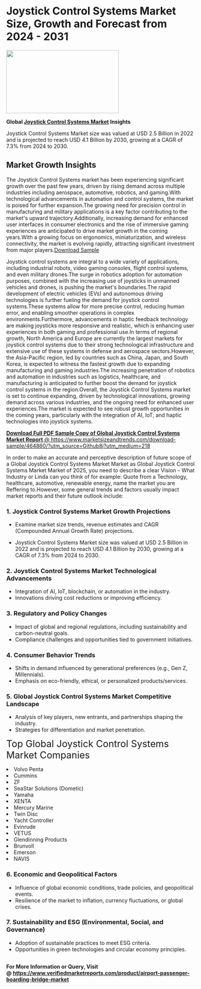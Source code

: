 <H1>Joystick Control Systems Market Size, Growth and Forecast from 2024 - 2031</H1><img class="aligncenter size-medium wp-image-584254" src="https://thirdeyenews.in/wp-content/uploads/2024/09/Global-Market-Research-300x168.jpeg" alt="" width="300" height="168" /><p><strong>Global&nbsp;<a href="https://www.marketsizeandtrends.com/download-sample/464860/?utm_source=Github8j?utm_medium=218">Joystick Control Systems Market</a> Insights</strong></p><p>Joystick Control Systems Market size was valued at USD 2.5 Billion in 2022 and is projected to reach USD 4.1 Billion by 2030, growing at a CAGR of 7.3% from 2024 to 2030.</p><p><h2>Market Growth Insights</h2> <p>The Joystick Control Systems market has been experiencing significant growth over the past few years, driven by rising demand across multiple industries including aerospace, automotive, robotics, and gaming.With technological advancements in automation and control systems, the market is poised for further expansion.The growing need for precision control in manufacturing and military applications is a key factor contributing to the market's upward trajectory.Additionally, increasing demand for enhanced user interfaces in consumer electronics and the rise of immersive gaming experiences are anticipated to drive market growth in the coming years.With a growing focus on ergonomics, miniaturization, and wireless connectivity, the market is evolving rapidly, attracting significant investment from major players.<a href="sample_download_link">Download Sample</a></p> <p>Joystick control systems are integral to a wide variety of applications, including industrial robots, video gaming consoles, flight control systems, and even military drones.The surge in robotics adoption for automation purposes, combined with the increasing use of joysticks in unmanned vehicles and drones, is pushing the market's boundaries.The rapid development of electric vehicles (EVs) and autonomous driving technologies is further fueling the demand for joystick control systems.These systems allow for more precise control, reducing human error, and enabling smoother operations in complex environments.Furthermore, advancements in haptic feedback technology are making joysticks more responsive and realistic, which is enhancing user experiences in both gaming and professional use.In terms of regional growth, North America and Europe are currently the largest markets for joystick control systems due to their strong technological infrastructure and extensive use of these systems in defense and aerospace sectors.However, the Asia-Pacific region, led by countries such as China, Japan, and South Korea, is expected to witness the fastest growth due to expanding manufacturing and gaming industries.The increasing penetration of robotics and automation in industries such as logistics, healthcare, and manufacturing is anticipated to further boost the demand for joystick control systems in the region.Overall, the Joystick Control Systems market is set to continue expanding, driven by technological innovations, growing demand across various industries, and the ongoing need for enhanced user experiences.The market is expected to see robust growth opportunities in the coming years, particularly with the integration of AI, IoT, and haptic technologies into joystick systems.<a href="more_information_link"></p><p><span class=""><strong>Download Full PDF Sample Copy of Global Joystick Control Systems Market Report</strong> @ <a href="https://www.marketsizeandtrends.com/download-sample/464860/?utm_source=Github8j?utm_medium=218" target="_blank">https://www.marketsizeandtrends.com/download-sample/464860/?utm_source=Github8j?utm_medium=218</a></span></p><p>In order to make an accurate and perceptive description of future scope of a Global&nbsp;Joystick Control Systems Market Market as Global&nbsp;Joystick Control Systems Market Market of 2025, you need to describe a clear Vision &ndash; What Industry or Linda can you think of for example: Quote from a Technology, healthcare, automotive, renewable energy, name the market you are Reffering to.However, some general trends and factors usually impact market reports and their future outlook include:</p><h3>1.&nbsp;<strong>Joystick Control Systems Market Growth Projections</strong></h3><ul><li>Examine market size trends, revenue estimates and CAGR (Compounded Annual Growth Rate) projections.</li><li><p>Joystick Control Systems Market size was valued at USD 2.5 Billion in 2022 and is projected to reach USD 4.1 Billion by 2030, growing at a CAGR of 7.3% from 2024 to 2030.</p></li></ul><h3>2.&nbsp;<strong>Joystick Control Systems Market Technological Advancements</strong></h3><ul><li>Integration of AI, IoT, blockchain, or automation in the industry.</li><li>Innovations driving cost reductions or improving efficiency.</li></ul><h3>3.&nbsp;<strong>Regulatory and Policy Changes</strong></h3><ul><li>Impact of global and regional regulations, including sustainability and carbon-neutral goals.</li><li>Compliance challenges and opportunities tied to government initiatives.</li></ul><h3>4.&nbsp;<strong>Consumer Behavior Trends</strong></h3><ul><li>Shifts in demand influenced by generational preferences (e.g., Gen Z, Millennials).</li><li>Emphasis on eco-friendly, ethical, or personalized products/services.</li></ul><h3>5.&nbsp;<strong>Global Joystick Control Systems Market Competitive Landscape</strong></h3><ul><li>Analysis of key players, new entrants, and partnerships shaping the industry.</li><li>Strategies for differentiation and market penetration.</li></ul><p data-pm-slice="1 1 []"><span style="color: inherit; font-family: inherit; font-size: 25px;">Top Global Joystick Control Systems Market Companies</span></p><div class="" data-test-id=""><p><li>Volvo Penta</li><li> Cummins</li><li> ZF</li><li> SeaStar Solutions (Dometic)</li><li> Yamaha</li><li> XENTA</li><li> Mercury Marine</li><li> Twin Disc</li><li> Yacht Controller</li><li> Evinrude</li><li> VETUS</li><li> Glendinning Products</li><li> Brunvoll</li><li> Emerson</li><li> NAVIS</li></p></div><h3>6.&nbsp;<strong>Economic and Geopolitical Factors</strong></h3><ul><li>Influence of global economic conditions, trade policies, and geopolitical events.</li><li>Resilience of the market to inflation, currency fluctuations, or global crises.</li></ul><h3>7.&nbsp;<strong>Sustainability and ESG (Environmental, Social, and Governance)</strong></h3><ul><li>Adoption of sustainable practices to meet ESG criteria.</li><li>Opportunities in green technologies and circular economy principles.</li></ul><h2><strong style="font-size: 14px;">For More Information or Query, Visit @&nbsp;</strong><a style="background-color: #ffffff; font-size: 14px;" href="https://www.marketsizeandtrends.com/report/joystick-control-systems-market/" target="_blank">https://www.verifiedmarketreports.com/product/airport-passenger-boarding-bridge-market</a></h2>